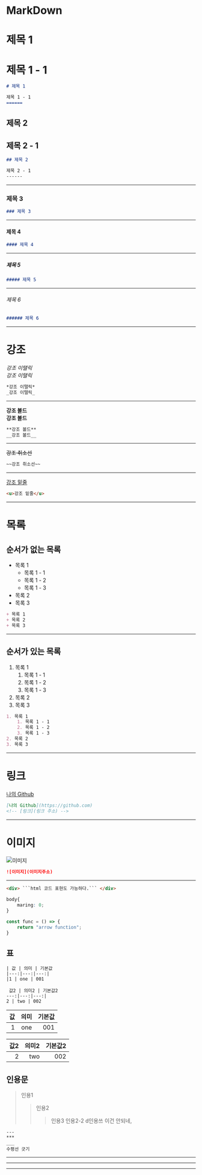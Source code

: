 # MarkDown

# 제목 1
제목 1 - 1
======

```markdown
# 제목 1

제목 1 - 1
======
```

## 제목 2
제목 2 - 1
------
```markdown
## 제목 2

제목 2 - 1
------
```
---

### 제목 3
```markdown
### 제목 3
```
---

#### 제목 4
```markdown
#### 제목 4
```
---

##### 제목 5
```markdown
##### 제목 5
```
---

###### 제목 6
```markdown
###### 제목 6
```
---

# 강조
*강조 이탤릭*  
_강조 이탤릭_
```markdown
*강조 이탤릭*
_강조 이탤릭_
```
---

**강조 볼드**  
__강조 볼드__
```markdown
**강조 볼드**
__강조 볼드__
```
---

~~강조 취소선~~
```markdown
~~강조 취소선~~
```
---

<u>강조 밑줄</u>
```markdown
<u>강조 밑줄</u>
```
---

# 목록
## 순서가 없는 목록
+ 목록 1
    + 목록 1 - 1
    - 목록 1 - 2
    * 목록 1 - 3
+ 목록 2
+ 목록 3
```markdown
+ 목록 1
+ 목록 2
+ 목록 3
```

---

## 순서가 있는 목록
1. 목록 1
    1. 목록 1 - 1
    2. 목록 1 - 2
    3. 목록 1 - 3
2. 목록 2
3. 목록 3
```markdown
1. 목록 1
    1. 목록 1 - 1
    2. 목록 1 - 2
    3. 목록 1 - 3
2. 목록 2
3. 목록 3
```
---

# 링크

[나의 Github](https://github.com)
```markdown
[나의 Github](https://github.com)
<!-- [링크](링크 주소) -->
```
---

# 이미지

![이미지](이미지주소)
```markdown
![이미지](이미지주소)
```

---


```html
<div> ```html 코드 표현도 가능하다.``` </div>
```
```css
body{
    maring: 0;
}
```
```javascript
const func = () => {
    return "arrow function";
}
```

## 표
```
| 값 | 의미 | 기본값
|---:|---:|---:|
|1 | one | 001

 값2 | 의미2 | 기본값2
---:|---:|---:|
2 | two | 002

```
| 값 | 의미 | 기본값
|---:|---:|---:|
|1 | one | 001

 값2 | 의미2 | 기본값2
---:|---:|---:|
2 | two | 002

## 인용문
> 인용1
>> 인용2
>>> 인용3
>> 인용2-2
>>> d인용쓰 이건 안되네,

```
---
***
___
수평선 긋기
```
---
***
___